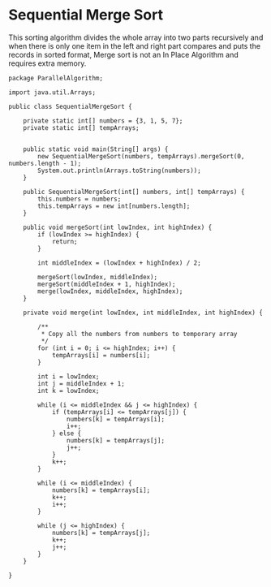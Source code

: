 # Sequential Merge Sort

This sorting algorithm divides the whole array into two parts recursively 
and when there is only one item in the left and right part compares and puts the
records in sorted format, Merge sort is not an In Place Algorithm and requires 
extra memory.

    package ParallelAlgorithm;
    
    import java.util.Arrays;
    
    public class SequentialMergeSort {
    
        private static int[] numbers = {3, 1, 5, 7};
        private static int[] tempArrays;
    
    
        public static void main(String[] args) {
            new SequentialMergeSort(numbers, tempArrays).mergeSort(0, numbers.length - 1);
            System.out.println(Arrays.toString(numbers));
        }
    
        public SequentialMergeSort(int[] numbers, int[] tempArrays) {
            this.numbers = numbers;
            this.tempArrays = new int[numbers.length];
        }
    
        public void mergeSort(int lowIndex, int highIndex) {
            if (lowIndex >= highIndex) {
                return;
            }
    
            int middleIndex = (lowIndex + highIndex) / 2;
    
            mergeSort(lowIndex, middleIndex);
            mergeSort(middleIndex + 1, highIndex);
            merge(lowIndex, middleIndex, highIndex);
        }
    
        private void merge(int lowIndex, int middleIndex, int highIndex) {
    
            /**
             * Copy all the numbers from numbers to temporary array
             */
            for (int i = 0; i <= highIndex; i++) {
                tempArrays[i] = numbers[i];
            }
    
            int i = lowIndex;
            int j = middleIndex + 1;
            int k = lowIndex;
    
            while (i <= middleIndex && j <= highIndex) {
                if (tempArrays[i] <= tempArrays[j]) {
                    numbers[k] = tempArrays[i];
                    i++;
                } else {
                    numbers[k] = tempArrays[j];
                    j++;
                }
                k++;
            }
    
            while (i <= middleIndex) {
                numbers[k] = tempArrays[i];
                k++;
                i++;
            }
    
            while (j <= highIndex) {
                numbers[k] = tempArrays[j];
                k++;
                j++;
            }
        }
    
    }
 